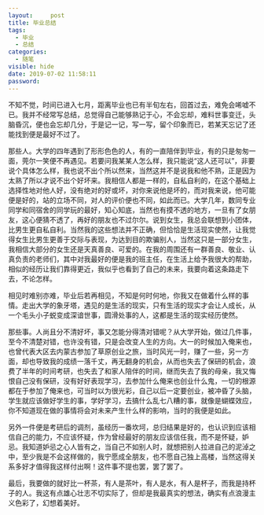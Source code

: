 ```yaml
---
layout:     post
title: 毕业总结
tags:
  - 毕业
  - 总结
categories:
  - 随笔
visible: hide
date: 2019-07-02 11:58:11
password:
---
```


不知不觉，时间已进入七月，距离毕业也已有半旬左右，回首过去，难免会唏嘘不已。我并不经常写总结，总觉得自己能够熟记于心，不会忘却，难料世事变迁，头脑昏沉，便也会忘却几分，于是记一记，写一写，留个印象而已，若某天忘记了还能找到便是最好不过了。

<!--more-->

那些人。大学的四年遇到了形形色色的人，有的一直陪伴到毕业，有的只是匆匆一面，莞尔一笑便不再遇见。若要问我某某人怎么样，我只能说“这人还可以”，非要说个具体怎么样，我也说不出个所以然来，当然这并不是说我和他不熟，正是因为太熟了所以才说不出个好坏来。我相信人都是一样的，自私自利的，在这个基础上选择性地对他人好，没有绝对的好或坏，对你来说他是坏的，而对我来说，他可能便是好的，站的立场不同，对人的评价便也不同，如此而已。大学几年，数同专业同学和同宿舍的同学玩的最好，知心知底，当然也有摸不透的地方，一旦有了女朋友，这心便猜不透了，再好的朋友也不过尔尔。说到女生，我总会联想到小团体，比男生更自私自利。当然我的这些想法并不正确，但恰恰是生活现实使然，让我觉得女生比男生更善于交际与表现，为达到目的欺骗别人，当然这只是一部分女生，我相信大部分的女生还是天真善良、可爱的。在我的周围还有一群善良、敬业、认真负责的老师们，其中对我最好的便是我的班主任，在生活上给予我很大的帮助，相似的经历让我们靠得更近，我似乎也看到了自己的未来，我要向着这条路走下去，不论怎样。

相见时难别亦难，毕业后若再相见，不知是何时何地，你我又在做着什么样的事情。走出大学的象牙塔，遇见的是生活的现实，只有生活的现实才会让人成长，从一个毛头小子蜕变成深谙世事，圆滑处事的人，这都是生活的现实经历使然。

那些事。人尚且分不清好坏，事又怎能分得清对错呢？从大学开始，做过几件事，至今不清楚对错，也许没有错，只是会改变人生的方向。大一的时候加入俺来也，也曾代表大区去内蒙古参加了草原创业之旅，当时风光一时，赚了一些，另一方面，却也导致我的成绩一落千丈，再无翻身的机会，从而也失去了保研的机会，浪费了半年的时间考研，也失去了和家人陪伴的时间，继而失去了我的母亲，我又悔恨自己没有保研，没有好好表现学习，去参加什么俺来也创业什么鬼，一切的根源都在于参加了俺来也，可当时以为很光彩，自己以后一定要创业，被冲昏了头脑，学生就应该做好学生的事，学好学习，去搞什么乱七八糟的事，就像是蝴蝶效应，你不知道现在做的事情将会对未来产生什么样的影响，当时的我便是如此。

另外一件便是考研后的调剂，虽经历一番坎坷，总归结果是好的，也认识到应该相信自己的能力，不应该怀疑，作为曾经最好的朋友应该信任我，而不是怀疑，妒忌。我知道妒忌之心人皆有之，当自己不如别人时，就想把别人拉进自己的泥淖之中，至少我是不会这样做的，我宁愿成全朋友，也不愿自己独上高楼，当然这得关系多好才值得我这样付出啊！这件事不提也罢，罢了罢了。

最后，我要做的就好比一杯茶，有人是茶叶，有人是水，有人是杯子，而我是持杯子的人。我这有点雄心壮志不切实际了，但却是我最真实的想法，确实有点浪漫主义色彩了，幻想着美好。